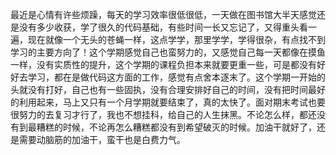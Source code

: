 ​        最近是心情有许些烦躁，每天的学习效率很低很低，一天做在图书馆大半天感觉还是没有多少收获，学了很久的代码基础，有些时间一长又忘记了，又得重头看一遍，现在就像一个无头的苍蝇一样，这点学学，那里学学，学得很杂，有点找不到学习的主要方向了！这个学期感觉自己也蛮努力的，又感觉自己每一天都像在摸鱼一样，没有实质性的提升，这个学期的课程负担本来就要更重一些，可是都没有好好去学习，都在是做代码这方面的工作，感觉有点舍本逐末了。这个学期一开始的头就没有打好，自己也有一些固执，没有合理安排好自己的时间，没有把时间最好的利用起来，马上又只有一个月学期就要结束了，真的太快了。面对期末考试也要很努力的去复习才行了，我也不想挂科，给自己的人生抹黑。不论怎么样，都还没有到最糟糕的时候，不论再怎么糟糕都没有到希望破灭的时候。加油干就好了，还是需要动脑筋的加油干，蛮干也是白费力气。

